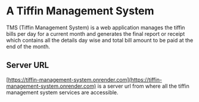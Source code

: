 # A Tiffin Management System

TMS (Tiffin Management System) is a web application manages the tiffin bills per day for a current month and generates the final report or receipt which contains all the details day wise and total bill amount to be paid at the end of the month.

## Server URL
[https://tiffin-management-system.onrender.com](https://tiffin-management-system.onrender.com) is a server url from where all the tiffin management system services are accessible.
